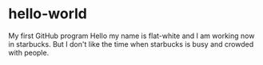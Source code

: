 # hello-world
My first GitHub program
Hello my name is flat-white and I am working now in starbucks.
But I don't like the time when starbucks is busy and crowded with people.
